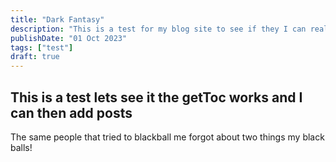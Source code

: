 ```yaml
---
title: "Dark Fantasy"
description: "This is a test for my blog site to see if they I can really create enough blog posts and then upload themselves"
publishDate: "01 Oct 2023"
tags: ["test"]
draft: true 
---
```


## This is a test lets see it the getToc works and I can then add posts

The same people that tried to blackball me forgot about two things my black balls!